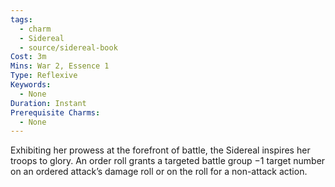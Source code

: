 ```yaml
---
tags:
  - charm
  - Sidereal
  - source/sidereal-book
Cost: 3m
Mins: War 2, Essence 1
Type: Reflexive
Keywords:
  - None
Duration: Instant
Prerequisite Charms:
  - None
---
```

Exhibiting her prowess at the forefront of battle, the Sidereal inspires her troops to glory. An order roll grants a targeted battle group −1 target number on an ordered attack’s damage roll or on the roll for a non-attack action.